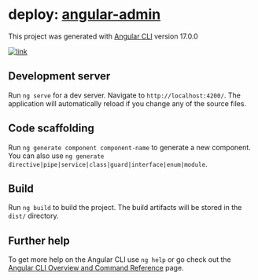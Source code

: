 # deploy: [angular-admin](https://angular_app-admin_dk.surge.sh/)
This project was generated with [Angular CLI](https://github.com/angular/angular-cli) version 17.0.0

[![link](https://i.ibb.co/VN2X7cC/Screenshot-130.png)](https://angular_app-admin_dk.surge.sh/)

## Development server

Run `ng serve` for a dev server. Navigate to `http://localhost:4200/`. The application will automatically reload if you change any of the source files.

## Code scaffolding

Run `ng generate component component-name` to generate a new component. You can also use `ng generate directive|pipe|service|class|guard|interface|enum|module`.

## Build

Run `ng build` to build the project. The build artifacts will be stored in the `dist/` directory.

## Further help

To get more help on the Angular CLI use `ng help` or go check out the [Angular CLI Overview and Command Reference](https://angular.io/cli) page.
